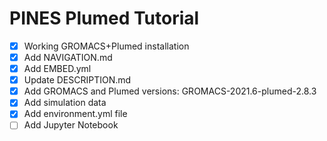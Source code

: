 # PINES Plumed Tutorial

- [x] Working GROMACS+Plumed installation
- [x] Add NAVIGATION.md
- [x] Add EMBED.yml
- [x] Update DESCRIPTION.md
- [x] Add GROMACS and Plumed versions: GROMACS-2021.6-plumed-2.8.3
- [x] Add simulation data
- [x] Add environment.yml file
- [ ] Add Jupyter Notebook
